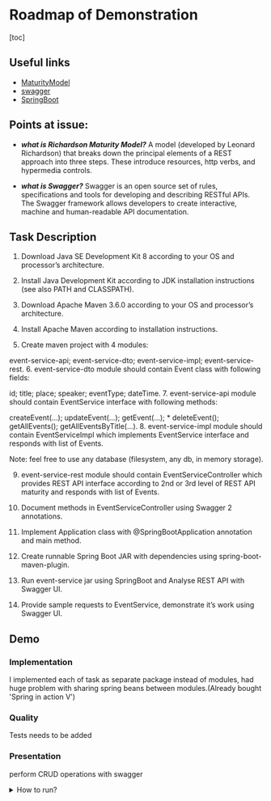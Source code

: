 # Roadmap of Demonstration
[toc]
## Useful links
* [MaturityModel](https://martinfowler.com/articles/richardsonMaturityModel.html)
* [swagger](https://swagger.io/docs/)
* [SpringBoot](https://spring.io/projects/spring-boot)
## Points at issue:
- ***what is Richardson Maturity Model?***
  A model (developed by Leonard Richardson) that breaks down the principal elements of a REST approach into three steps. These introduce resources, http verbs, and hypermedia controls.

- ***what is Swagger?***
  Swagger is an open source set of rules, specifications and tools for developing and describing RESTful APIs. The Swagger framework allows developers to create interactive, machine and human-readable API documentation.
## Task Description

1.  Download Java SE Development Kit 8 according to your OS and processor’s architecture.

2. Install Java Development Kit according to JDK installation instructions (see also PATH and CLASSPATH).

3. Download Apache Maven 3.6.0 according to your OS and processor’s architecture.

4. Install Apache Maven according to installation instructions.

5. Create maven project with 4 modules:

event-service-api;
event-service-dto;
event-service-impl;
event-service-rest.
6. event-service-dto module should contain Event class with following fields:

id;
title;
place;
speaker;
eventType;
dateTime.
7. event-service-api module should contain EventService interface with following methods:

createEvent(…);
updateEvent(…);
getEvent(…); * deleteEvent();
getAllEvents();
getAllEventsByTitle(…).
8. event-service-impl module should contain EventServiceImpl which implements EventService interface and responds with list of Events.

Note: feel free to use any database (filesystem, any db, in memory storage).

9. event-service-rest module should contain EventServiceController which provides REST API interface according to 2nd or 3rd level of REST API maturity and responds with list of Events.

10. Document methods in EventServiceController using Swagger 2 annotations.

11. Implement Application class with @SpringBootApplication annotation and main method.

12. Create runnable Spring Boot JAR with dependencies using spring-boot-maven-plugin.

13. Run event-service jar using SpringBoot and Analyse REST API with Swagger UI.

14. Provide sample requests to EventService, demonstrate it’s work using Swagger UI.

## Demo
### Implementation
I implemented each of task as separate package instead of modules, had huge problem with sharing spring beans between modules.(Already bought 'Spring in action V') 

### Quality

Tests needs to be added

### Presentation

perform CRUD operations with swagger

<details><summary>How to run?</summary>
```
run SpringBootApplication class Module33Application
for API documentation visit http://localhost:8080/swagger-ui/
```</details>
